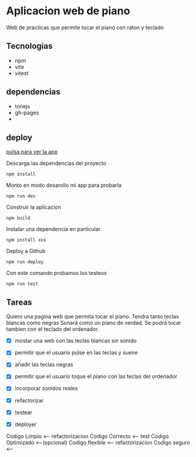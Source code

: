# Aplicacion web de piano
Web de practicas que permite tocar el piano con raton y teclado

## Tecnologias
- npm
- vite
- vitest

## dependencias
- tonejs
- gh-pages
- 
## deploy
[pulsa para ver la app](https://github.com/)



Descarga las dependencias del proyecto
```
npm install
```

Monto en modo desarollo mi app para probarla
```
npm run dev
```


<!-- si le pones el lenguaje debajo te lo marca como dicho lenguaje la frase. -->
Construir la aplicacion
```
npm build
``` 

Instalar una dependencia en particular
```
npm install xxx
```

Deploy a Github
```
npm run deploy
```

Con este comando probamos los testeos
```
npm run test

```

## Tareas
Quiero una pagina web que permita tocar el piano.
Tendra tanto teclas blancas como negras
Sonará como un piano de verdad.
Se podrá tocar tambien con el teclado del ordenador.

- [x] mostar una web con las teclas blancas sin sonido
- [x] permitir que el usuario pulse en las teclas y suene
- [x] añadir las teclas negras
- [x] permitir que el usuario toque el piano con las teclas del ordenador
- [x] incorporar sonidos reales
- [x] refactorizar
- [x] testear
- [x] deployer



Codigo Limpio <-- refactorizacion
Codigo Correcto <-- test
Codigo Optimizado <--(opcional) 
Codigo flexible <-- refactorizacion
Codigo seguro <-- 